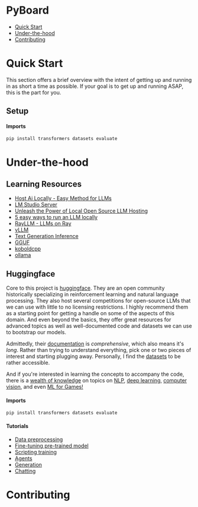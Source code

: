 PyBoard
======

- [Quick Start](#quick-start)
- [Under-the-hood](#under-the-hood)
- [Contributing](#contributing)


# Quick Start

This section offers a brief overview with the intent of getting up and running in as short a time as possible. If your goal is to get up and running ASAP, this is the part for you.

## Setup

#### Imports

```
pip install transformers datasets evaluate
```

# Under-the-hood

## Learning Resources

- [Host Ai Locally - Easy Method for LLMs](https://www.youtube.com/watch?v=L12865sEB-o)
- [LM Studio Server](https://lmstudio.ai/docs/local-server)
- [Unleash the Power of Local Open Source LLM Hosting](https://yattishr.medium.com/unleash-the-power-of-local-open-source-llm-hosting-e33bf6a9679f)
- [5 easy ways to run an LLM locally](https://www.infoworld.com/article/3705035/5-easy-ways-to-run-an-llm-locally.html)
- [RayLLM - LLMs on Ray](https://github.com/ray-project/ray-llm)
- [vLLM](https://docs.vllm.ai/en/latest/getting_started/quickstart.html)
- [Text Generation Inference](https://huggingface.co/docs/text-generation-inference/index)
- [GGUF](https://huggingface.co/docs/hub/en/gguf)
- [koboldcpp](https://github.com/LostRuins/koboldcpp)
- [ollama](https://ollama.com/)

## Huggingface

Core to this project is [huggingface](https://huggingface.co/docs/transformers/index). They are an open community historically specializing in reinforcement learning and natural language processing. They also host several competitions for open-source LLMs that we can use with little to no licensing restrictions. I highly recommend them as a starting point for getting a handle on some of the aspects of this domain. And even beyond the basics, they offer great resources for advanced topics as well as well-documented code and datasets we can use to bootstrap our models.

Admittedly, their [documentation](https://huggingface.co/docs) is *comprehensive*, which also means it's *long*. Rather than trying to understand everything, pick one or two pieces of interest and starting plugging away. Personally, I find the [datasets](https://huggingface.co/docs/datasets/index) to be rather accessible.

And if you're interested in learning the concepts to accompany the code, there is a [wealth of knowledge](https://huggingface.co/learn) on topics on [NLP](https://huggingface.co/learn/nlp-course), [deep learning](https://huggingface.co/learn/deep-rl-course), [computer vision](https://huggingface.co/learn/computer-vision-course), and even [ML for Games!](https://huggingface.co/learn/ml-games-course)

#### Imports

```
pip install transformers datasets evaluate
```

#### Tutorials

- [Data preprocessing](https://huggingface.co/docs/transformers/preprocessing)
- [Fine-tuning pre-trained model](https://huggingface.co/docs/transformers/training)
- [Scripting training](https://huggingface.co/docs/transformers/run_scripts)
- [Agents](https://huggingface.co/docs/transformers/agents)
- [Generation](https://huggingface.co/docs/transformers/llm_tutorial)
- [Chatting](https://huggingface.co/docs/transformers/conversations)

# Contributing
